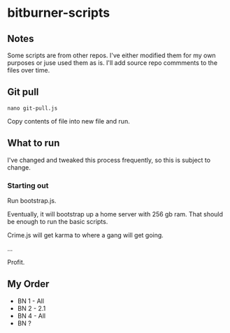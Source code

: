 # bitburner-scripts

## Notes
Some scripts are from other repos. I've either modified them for my own purposes or juse used them as is. I'll add source repo commments to the files over time.

## Git pull
```
nano git-pull.js
```
Copy contents of file into new file and run.

## What to run
I've changed and tweaked this process frequently, so this is subject to change.

### Starting out
Run bootstrap.js.

Eventually, it will bootstrap up a home server with 256 gb ram. That should be enough to run the basic scripts.

Crime.js will get karma to where a gang will get going.

...

Profit.


## My Order
- BN 1 - All
- BN 2 - 2.1
- BN 4 - All
- BN ?